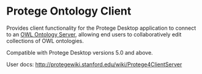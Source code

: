 Protege Ontology Client
======================

Provides client functionality for the Protege Desktop application to connect to an [OWL Ontology Server][], allowing end users to collaboratively edit collections of OWL ontologies.

  [OWL Ontology Server]: http://github.com/protegeproject/org.protege.owl.server
  
Compatible with Protege Desktop versions 5.0 and above.

User docs: http://protegewiki.stanford.edu/wiki/Protege4ClientServer
